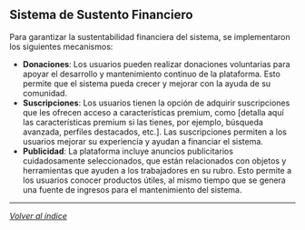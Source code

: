## Sistema de Sustento Financiero

Para garantizar la sustentabilidad financiera del sistema, se implementaron los siguientes mecanismos:
- **Donaciones**: Los usuarios pueden realizar donaciones voluntarias para apoyar el desarrollo y mantenimiento continuo de la plataforma. Esto permite que el sistema pueda crecer y mejorar con la ayuda de su comunidad.
- **Suscripciones**: Los usuarios tienen la opción de adquirir suscripciones que les ofrecen acceso a características premium, como [detalla aquí las características premium si las tienes, por ejemplo, búsqueda avanzada, perfiles destacados, etc.]. Las suscripciones permiten a los usuarios mejorar su experiencia y ayudan a financiar el sistema.
- **Publicidad**: La plataforma incluye anuncios publicitarios cuidadosamente seleccionados, que están relacionados con objetos y herramientas que ayuden a los trabajadores en su rubro. Esto permite a los usuarios conocer productos útiles, al mismo tiempo que se genera una fuente de ingresos para el mantenimiento del sistema.

---

*[Volver al índice](../../README.md#documentación)*